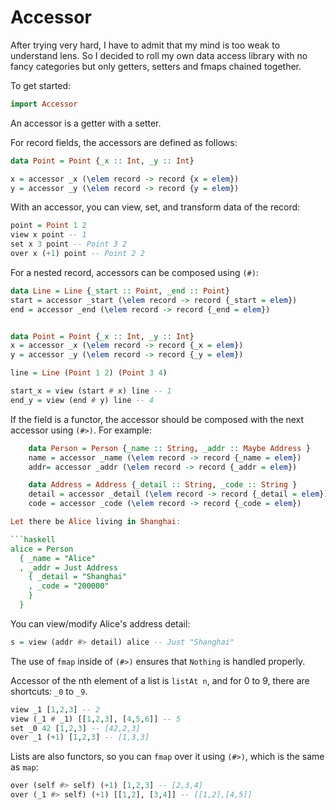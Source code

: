 # Accessor

After trying very hard, I have to admit that my mind is too weak to understand lens. So I decided to roll my own data access library with no fancy categories but only getters, setters and fmaps chained together. 

To get started:

```haskell
import Accessor
```

An accessor is a getter with a setter.

For record fields, the accessors are defined as follows:

```haskell
data Point = Point {_x :: Int, _y :: Int}

x = accessor _x (\elem record -> record {x = elem})
y = accessor _y (\elem record -> record {y = elem})
```

With an accessor, you can view, set, and transform data of the record:

```haskell
point = Point 1 2
view x point -- 1
set x 3 point -- Point 3 2
over x (+1) point -- Point 2 2
```

For a nested record, accessors can be composed using `(#)`:

```haskell
data Line = Line {_start :: Point, _end :: Point}
start = accessor _start (\elem record -> record {_start = elem})
end = accessor _end (\elem record -> record {_end = elem})


data Point = Point {_x :: Int, _y :: Int}
x = accessor _x (\elem record -> record {_x = elem})
y = accessor _y (\elem record -> record {_y = elem})

line = Line (Point 1 2) (Point 3 4)

start_x = view (start # x) line -- 1
end_y = view (end # y) line -- 4
```

If the field is a functor, the accessor should be composed with the next accessor using `(#>)`. For example:

```haskell
    data Person = Person {_name :: String, _addr :: Maybe Address }
    name = accessor _name (\elem record -> record {_name = elem}) 
    addr= accessor _addr (\elem record -> record {_addr = elem}) 

    data Address = Address {_detail :: String, _code :: String }
    detail = accessor _detail (\elem record -> record {_detail = elem}) 
    code = accessor _code (\elem record -> record {_code = elem}) 

Let there be Alice living in Shanghai:

```haskell
alice = Person
  { _name = "Alice"
  , _addr = Just Address
    { _detail = "Shanghai"
    , _code = "200000"
    }
  }
```

You can view/modify Alice's address detail:

```haskell
s = view (addr #> detail) alice -- Just "Shanghai"
```

The use of `fmap` inside of `(#>)` ensures that `Nothing` is handled properly.

Accessor of the nth element of a list is `listAt n`, and for 0 to 9, there are shortcuts: `_0` to `_9`.

```haskell
view _1 [1,2,3] -- 2
view (_1 # _1) [[1,2,3], [4,5,6]] -- 5
set _0 42 [1,2,3] -- [42,2,3]
over _1 (+1) [1,2,3] -- [1,3,3]
```

Lists are also functors, so you can `fmap` over it using `(#>)`, which is the same as `map`:

```haskell
over (self #> self) (+1) [1,2,3] -- [2,3,4]
over (_1 #> self) (+1) [[1,2], [3,4]] -- [[1,2],[4,5]]
```

